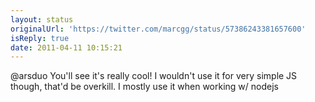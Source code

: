 ```yaml
---
layout: status
originalUrl: 'https://twitter.com/marcgg/status/57386243381657600'
isReply: true
date: 2011-04-11 10:15:21
---
```


@arsduo You'll see it's really cool! I wouldn't use it for very simple JS though, that'd be overkill. I mostly use it when working w/ nodejs
